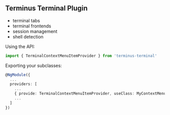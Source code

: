 Terminus Terminal Plugin
------------------------

* terminal tabs
* terminal frontends
* session management
* shell detection

Using the API:

```ts
import { TerminalContextMenuItemProvider } from 'terminus-terminal'
```

Exporting your subclasses:

```ts
@NgModule({
  ...
  providers: [
    ...
    { provide: TerminalContextMenuItemProvider, useClass: MyContextMenu, multi: true },
    ...
  ]
})
```

